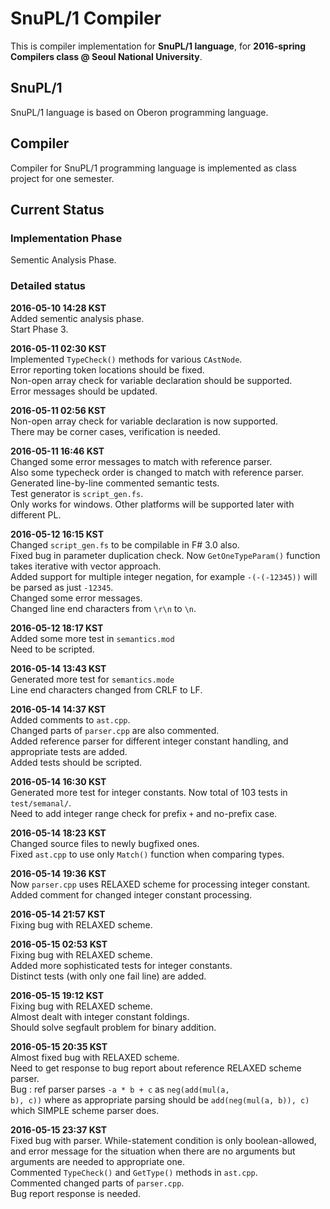 # SnuPL/1 Compiler
This is compiler implementation for **SnuPL/1 language**,
for **2016-spring Compilers class @ Seoul National University**.

## SnuPL/1
SnuPL/1 language is based on Oberon programming language.  

## Compiler
Compiler for SnuPL/1 programming language is implemented as
class project for one semester.

## Current Status

### Implementation Phase
Sementic Analysis Phase.  
  
### Detailed status
**2016-05-10 14:28 KST**  
Added sementic analysis phase.  
Start Phase 3.  
  
**2016-05-11 02:30 KST**  
Implemented <code>TypeCheck()</code> methods for various <code>CAstNode</code>.  
Error reporting token locations should be fixed.  
Non-open array check for variable declaration should be supported.  
Error messages should be updated.  
  
**2016-05-11 02:56 KST**  
Non-open array check for variable declaration is now supported.  
There may be corner cases, verification is needed.  
  
**2016-05-11 16:46 KST**  
Changed some error messages to match with reference parser.  
Also some typecheck order is changed to match with reference parser.  
Generated line-by-line commented semantic tests.  
Test generator is <code>script_gen.fs</code>.  
Only works for windows. Other platforms will be supported later with different PL.  
  
**2016-05-12 16:15 KST**  
Changed <code>script_gen.fs</code> to be compilable in F# 3.0 also.  
Fixed bug in parameter duplication check.  Now <code>GetOneTypeParam()</code> function takes iterative with vector approach.  
Added support for multiple integer negation, for example <code>-(-(-12345))</code> will be parsed as just <code>-12345</code>.  
Changed some error messages.  
Changed line end characters from <code>\r\n</code> to <code>\n</code>.  
  
**2016-05-12 18:17 KST**  
Added some more test in <code>semantics.mod</code>  
Need to be scripted.  
  
**2016-05-14 13:43 KST**  
Generated more test for <code>semantics.mode</code>  
Line end characters changed from CRLF to LF.  
  
**2016-05-14 14:37 KST**  
Added comments to <code>ast.cpp</code>.  
Changed parts of <code>parser.cpp</code> are also commented.  
Added reference parser for different integer constant handling, and appropriate tests are added.  
Added tests should be scripted.  
  
**2016-05-14 16:30 KST**  
Generated more test for integer constants. Now total of 103 tests in <code>test/semanal/</code>.  
Need to add integer range check for prefix <code>+</code> and no-prefix case.
  
**2016-05-14 18:23 KST**  
Changed source files to newly bugfixed ones.  
Fixed <code>ast.cpp</code> to use only <code>Match()</code> function when comparing types.  
  
**2016-05-14 19:36 KST**  
Now <code>parser.cpp</code> uses RELAXED scheme for processing integer constant.  
Added comment for changed integer constant processing.  
  
**2016-05-14 21:57 KST**  
Fixing bug with RELAXED scheme.  
  
**2016-05-15 02:53 KST**  
Fixing bug with RELAXED scheme.  
Added more sophisticated tests for integer constants.  
Distinct tests (with only one fail line) are added.  
  
**2016-05-15 19:12 KST**  
Fixing bug with RELAXED scheme.  
Almost dealt with integer constant foldings.  
Should solve segfault problem for binary addition.  
  
**2016-05-15 20:35 KST**  
Almost fixed bug with RELAXED scheme.  
Need to get response to bug report about reference RELAXED scheme parser.  
Bug : ref parser parses <code>-a * b + c</code> as <code>neg(add(mul(a, b), c))</code> where as
appropriate parsing should be <code>add(neg(mul(a, b)), c)</code> which SIMPLE scheme parser does.  
  
**2016-05-15 23:37 KST**  
Fixed bug with parser. While-statement condition is only boolean-allowed, and error message for the situation
when there are no arguments but arguments are needed to appropriate one.  
Commented <code>TypeCheck()</code> and <code>GetType()</code> methods in <code>ast.cpp</code>.  
Commented changed parts of <code>parser.cpp</code>.  
Bug report response is needed.